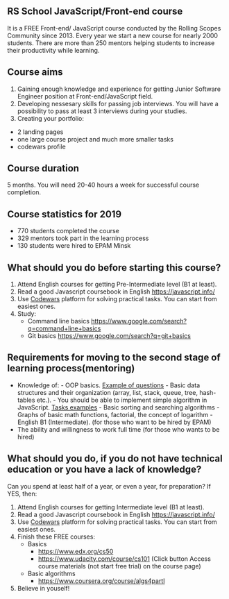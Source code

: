 ## RS School JavaScript/Front-end course

It is a FREE Front-end/ JavaScript course conducted by the Rolling Scopes Community since 2013.
Every year we start a new course for nearly 2000 students. There are more than 250 mentors helping students to increase their productivity while learning.

## Course aims

1. Gaining enough knowledge and experience for getting Junior Software Engineer position at Front-end/JavaScript field.
1. Developing nessesary skills for passing job interviews. You will have a possibility to pass at least 3 interviews during your studies.
1. Creating your portfolio:

- 2 landing pages
- one large course project and much more smaller tasks
- codewars profile

## Course duration

5 months. You will need 20-40 hours a week for successful course completion.

## Course statistics for 2019

- 770 students completed the course
- 329 mentors took part in the learning process
- 130 students were hired to EPAM Minsk

## What should you do before starting this course?

1. Attend English courses for getting Pre-Intermediate level (B1 at least).
1. Read a good Javascript coursebook in English https://javascript.info/
1. Use [Codewars](http://www.codewars.com/dashboard) platform for solving practical tasks. You can start from easiest ones.
1. Study:
   - Command line basics https://www.google.com/search?q=command+line+basics
   - Git basics https://www.google.com/search?q=git+basics

## Requirements for moving to the second stage of learning process(mentoring)

- Knowledge of: - OOP basics. [Example of questions](https://www.freecodecamp.org/news/object-oriented-programming-concepts-21bb035f7260/) - Basic data structures and their organization (array, list, stack, queue, tree, hash-tables etc.). - You should be able to implement simple algorithm in JavaScript. [Tasks examples](http://www.codewars.com/kata/search/java?q=&r%5B%5D=-7&tags=Algorithms&beta=false) - Basic sorting and searching algorithms - Graphs of basic math functions, factorial, the concept of logarithm - English B1 (Intermediate). (for those who want to be hired by EPAM)
- The ability and willingness to work full time (for those who wants to be hired)

## What should you do, if you do not have technical education or you have a lack of knowledge?

Can you spend at least half of a year, or even a year, for preparation?
If YES, then:

1. Attend English courses for getting Intermediate level (B1 at least).
1. Read a good Javascript coursebook in English https://javascript.info/
1. Use [Codewars](http://www.codewars.com/dashboard) platform for solving practical tasks. You can start from easiest ones.
1. Finish these FREE courses:
   - Basics
     - https://www.edx.org/cs50
     - https://www.udacity.com/course/cs101 (Click button Access course materials (not start free trial) on the course page)
   - Basic algorithms
     - https://www.coursera.org/course/algs4partI
1. Believe in youself!
